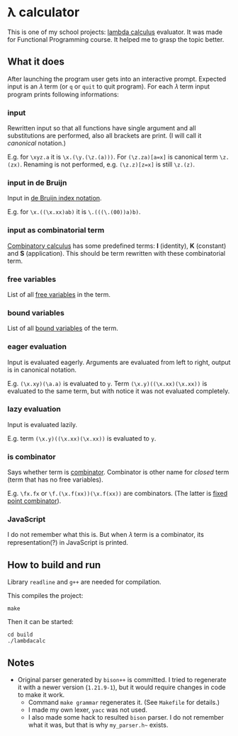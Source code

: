 # λ calculator

This is one of my school projects: [lambda calculus](https://en.wikipedia.org/wiki/Lambda_calculus) evaluator. It was made for Functional Programming course.
It helped me to grasp the topic better.



## What it does

After launching the program user gets into an interactive prompt. Expected input is an 𝜆 term (or `q` or `quit` to quit program). For each 𝜆 term input program
prints following informations:

### input

Rewritten input so that all functions have single argument and all substitutions are performed, also all brackets are print. (I will call it *canonical* notation.)

E.g. for `\xyz.a` it is `\x.(\y.(\z.(a)))`. For `(\z.za)[a=x]` is canonical term `\z.(zx)`. Renaming is not performed, e.g. `(\z.z)[z=x]` is still `\z.(z)`.

### input in de Bruijn

Input in [de Bruijn index notation](https://en.wikipedia.org/wiki/De_Bruijn_index).

E.g. for `\x.((\x.xx)ab)` it is `\.(((\.(00))a)b)`.

### input as combinatorial term

[Combinatory calculus](https://en.wikipedia.org/wiki/Combinatory_logic#Combinatory_terms)
has some predefined terms: **I** (identity), **K** (constant) and **S** (application).
This should be term rewritten with these combinatorial term.

### free variables

List of all [free variables](https://en.wikipedia.org/wiki/Lambda_calculus#Free_variables) in the term.

### bound variables

List of all [bound variables](https://en.wikipedia.org/wiki/Lambda_calculus#Free_and_bound_variables) of the term.

### eager evaluation

Input is evaluated eagerly. Arguments are evaluated from left to right, output is in canonical notation.

E.g. `(\x.xy)(\a.a)` is evaluated to `y`. Term `(\x.y)((\x.xx)(\x.xx))` is evaluated to the same term, but with notice it was not evaluated completely.

### lazy evaluation

Input is evaluated lazily.

E.g. term `(\x.y)((\x.xx)(\x.xx))` is evaluated to `y`.

### is combinator

Says whether term is [combinator](https://en.wikipedia.org/wiki/Lambda_calculus#Free_and_bound_variables).
Combinator is other name for *closed* term (term that has no free variables).

E.g. `\fx.fx` or `\f.(\x.f(xx))(\x.f(xx))` are combinators.
(The latter is [fixed point combinator](https://en.wikipedia.org/wiki/Fixed-point_combinator#Fixed_point_combinators_in_lambda_calculus)).

### JavaScript

I do not remember what this is. But when 𝜆 term is a combinator, its representation(?) in JavaScript is printed.



## How to build and run

Library `readline` and `g++` are needed for compilation.

This compiles the project:

    make

Then it can be started:

    cd build
    ./lambdacalc



## Notes

 - Original parser generated by `bison++` is committed. I tried to regenerate it with a newer version (`1.21.9-1`), but it would require changes in code to make it work.
     - Command `make grammar` regenerates it. (See `Makefile` for details.)
     - I made my own lexer, `yacc` was not used.
     - I also made some hack to resulted `bison` parser. I do not remember what it was, but that is why `my_parser.h~` exists.

